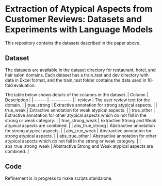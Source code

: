 # Extraction of Atypical Aspects from Customer Reviews: Datasets and Experiments with Language Models
This repository contains the datasets described in the paper above.

## Dataset
The datasets are available in the dataset directory for restaurant, hotel, and hair salon domains. Each dataset has a train_test and dev directory with data in Excel format, and the train_test folder contains the data used in 10-fold evaluation.

The table below shows details of the columns in the dataset.
| Column | Description |
| ------ | ----------- |
| review | The user review text for the domain. |
| true_strong | Extractive annotation for strong atypical aspects. |
| true_weak | Extractive annotation for weak atypical aspects. |
| true_other | Extractive annotation for other atypical aspects which do not fall in the strong or weak category. |
| true_strong_weak | Extractive Strong and Weak atypical aspects are combined. |
| abs_true_strong | Abstractive annotation for strong atypical aspects. |
| abs_true_weak | Abstractive annotation for strong atypical aspects. |
| abs_true_other | Abstractive annotation for other atypical aspects which do not fall in the strong or weak category. |
| abs_true_strong_weak | Abstractive Strong and Weak atypical aspects are combined. |

## Code

Refinement is in progress to make scripts standalone.
